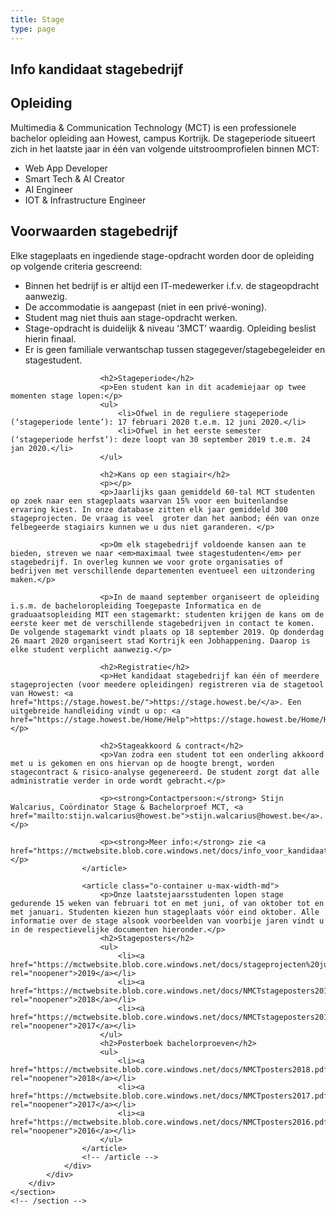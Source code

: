 ```yaml
---
title: Stage
type: page
---
```


<main class="o-wrapper">
	<!-- section -->
	<section class="c-row">
		<div class="o-container">
			<div class="o-grid o-grid--gutter-lg">
				<div class="o-grid__item u-10-of-12-bp5 u-push-1-of-12-bp5">
					<div class="o-container u-max-width-md">
						<h1>Info kandidaat stagebedrijf</h1>
					</div>
					<!-- article -->
					<article class="o-container u-max-width-md">
						<h2>Opleiding</h2>
						<p class="">Multimedia & Communication Technology (MCT) is een professionele bachelor opleiding aan Howest, campus Kortrijk. De stageperiode situeert zich in het laatste jaar in één van volgende uitstroomprofielen binnen MCT:</p>
						<ul>
							<li>Web App Developer</li>
							<li>Smart Tech & AI Creator</li>
							<li>AI Engineer</li>
							<li>IOT & Infrastructure Engineer</li>
						</ul>
						<h2>Voorwaarden stagebedrijf</h2>
						<p>Elke stageplaats en ingediende stage-opdracht worden door de opleiding op volgende criteria gescreend:</p>
						<ul>
							<li>Binnen het bedrijf is er altijd een IT-medewerker i.f.v. de stageopdracht aanwezig.</li>
							<li>De accommodatie is aangepast (niet in een privé-woning).</li>
							<li>Student mag niet thuis aan stage-opdracht werken.</li>
							<li>Stage-opdracht is duidelijk & niveau ‘3MCT’ waardig. Opleiding beslist hierin finaal.</li>
							<li>Er is geen familiale verwantschap tussen stagegever/stagebegeleider en stagestudent.</li>
						</ul>

						<h2>Stageperiode</h2>
						<p>Een student kan in dit academiejaar op twee momenten stage lopen:</p>
						<ul>
							<li>Ofwel in de reguliere stageperiode (‘stageperiode lente’): 17 februari 2020 t.e.m. 12 juni 2020.</li>
							<li>Ofwel in het eerste semester (‘stageperiode herfst’): deze loopt van 30 september 2019 t.e.m. 24 jan 2020.</li>
						</ul>

						<h2>Kans op een stagiair</h2>
						<p></p>
						<p>Jaarlijks gaan gemiddeld 60-tal MCT studenten op zoek naar een stageplaats waarvan 15% voor een buitenlandse ervaring kiest. In onze database zitten elk jaar gemiddeld 300 stageprojecten. De vraag is veel  groter dan het aanbod; één van onze felbegeerde stagiairs kunnen we u dus niet garanderen. </p>

						<p>Om elk stagebedrijf voldoende kansen aan te bieden, streven we naar <em>maximaal twee stagestudenten</em> per stagebedrijf. In overleg kunnen we voor grote organisaties of bedrijven met verschillende departementen eventueel een uitzondering maken.</p>

						<p>In de maand september organiseert de opleiding i.s.m. de bacheloropleiding Toegepaste Informatica en de  graduaatsopleiding MIT een stagemarkt: studenten krijgen de kans om de eerste keer met de verschillende stagebedrijven in contact te komen. De volgende stagemarkt vindt plaats op 18 september 2019. Op donderdag 26 maart 2020 organiseert stad Kortrijk een Jobhappening. Daarop is elke student verplicht aanwezig.</p>

						<h2>Registratie</h2>
						<p>Het kandidaat stagebedrijf kan één of meerdere stageprojecten (voor meedere opleidingen) registreren via de stagetool van Howest: <a href="https://stage.howest.be/">https://stage.howest.be/</a>. Een uitgebreide handleiding vindt u op: <a href="https://stage.howest.be/Home/Help">https://stage.howest.be/Home/Help</a>.</p>

						<h2>Stageakkoord & contract</h2>
						<p>Van zodra een student tot een onderling akkoord met u is gekomen en ons hiervan op de hoogte brengt, worden stagecontract & risico-analyse gegenereerd. De student zorgt dat alle administratie verder in orde wordt gebracht.</p>

						<p><strong>Contactpersoon:</strong> Stijn Walcarius, Coördinator Stage & Bachelorproef MCT, <a href="mailto:stijn.walcarius@howest.be">stijn.walcarius@howest.be</a>.</p>

						<p><strong>Meer info:</strong> zie <a href="https://mctwebsite.blob.core.windows.net/docs/info_voor_kandidaat_stagebedrijf.pdf">stagehandleiding</a>.</p>
					</article>

					<article class="o-container u-max-width-md">
						<p>Onze laatstejaarsstudenten lopen stage gedurende 15 weken van februari tot en met juni, of van oktober tot en met januari. Studenten kiezen hun stageplaats vóór eind oktober. Alle informatie over de stage alsook voorbeelden van voorbije jaren vindt u in de respectievelijke documenten hieronder.</p>
						<h2>Stageposters</h2>
						<ul>
							<li><a href="https://mctwebsite.blob.core.windows.net/docs/stageprojecten%20juni%202019%20NMCT.pdf" rel="noopener">2019</a></li>
							<li><a href="https://mctwebsite.blob.core.windows.net/docs/NMCTstageposters2018.pdf" rel="noopener">2018</a></li>
							<li><a href="https://mctwebsite.blob.core.windows.net/docs/NMCTstageposters2017.pdf" rel="noopener">2017</a></li>
						</ul>
						<h2>Posterboek bachelorproeven</h2>
						<ul>
							<li><a href="https://mctwebsite.blob.core.windows.net/docs/NMCTposters2018.pdf" rel="noopener">2018</a></li>
							<li><a href="https://mctwebsite.blob.core.windows.net/docs/NMCTposters2017.pdf" rel="noopener">2017</a></li>
							<li><a href="https://mctwebsite.blob.core.windows.net/docs/NMCTposters2016.pdf" rel="noopener">2016</a></li>
						</ul>
					</article>
					<!-- /article -->
				</div>
			</div>
		</div>
	</section>
	<!-- /section -->
</main>
